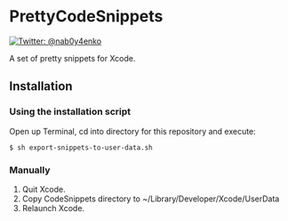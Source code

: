# PrettyCodeSnippets

[![Twitter: @nab0y4enko](https://img.shields.io/badge/contact-@nab0y4enko-orange.svg?style=flat)](https://twitter.com/nab0y4enko)

A set of pretty snippets for Xcode.

## Installation

### Using the installation script
Open up Terminal, cd into directory for this repository and execute:
```
$ sh export-snippets-to-user-data.sh
```

### Manually
1. Quit Xcode.
2. Copy CodeSnippets directory to ~/Library/Developer/Xcode/UserData
3. Relaunch Xcode.

